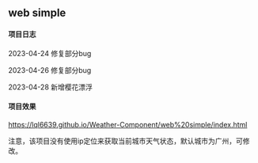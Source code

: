 ## web simple

#### 项目日志

2023-04-24 修复部分bug

2023-04-26 修复部分bug

2023-04-28 新增樱花漂浮

#### 项目效果

https://lql6639.github.io/Weather-Component/web%20simple/index.html

注意，该项目没有使用ip定位来获取当前城市天气状态，默认城市为广州，可修改。
